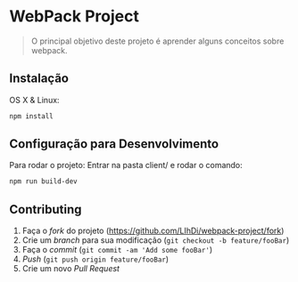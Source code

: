 # WebPack Project
> O principal objetivo deste projeto é aprender alguns conceitos sobre webpack.

## Instalação

OS X & Linux:

```sh
npm install
```

## Configuração para Desenvolvimento

Para rodar o projeto:
Entrar na pasta client/ e rodar o comando:

```sh
npm run build-dev
```


## Contributing

1. Faça o _fork_ do projeto (https://github.com/LIhDi/webpack-project/fork)
2. Crie um _branch_ para sua modificação (`git checkout -b feature/fooBar`)
3. Faça o _commit_ (`git commit -am 'Add some fooBar'`)
4. _Push_ (`git push origin feature/fooBar`)
5. Crie um novo _Pull Request_